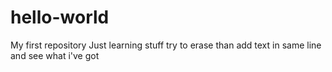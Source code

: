 # hello-world
My first repository
Just learning stuff
try to erase than add text in same line
and see what i've got
